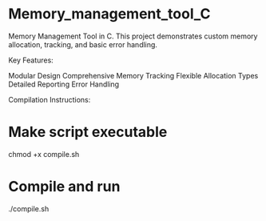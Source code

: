 # Memory_management_tool_C
Memory Management Tool in C. This project demonstrates custom memory allocation, tracking, and basic error handling.


Key Features:

Modular Design
Comprehensive Memory Tracking
Flexible Allocation Types
Detailed Reporting
Error Handling


Compilation Instructions:
# Make script executable
chmod +x compile.sh

# Compile and run
./compile.sh
